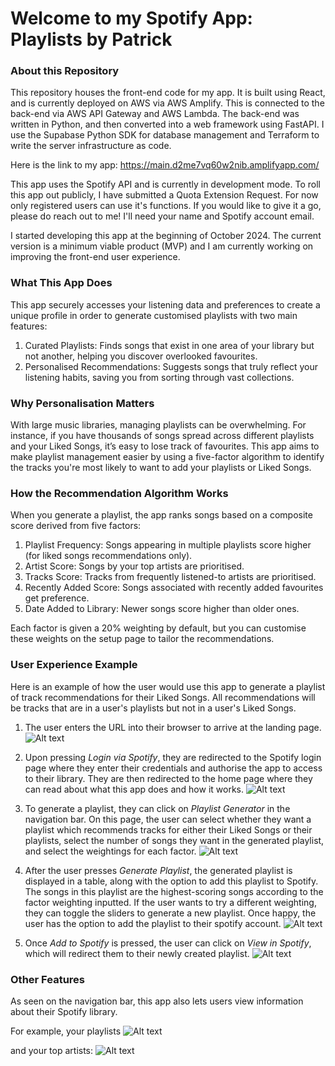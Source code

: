 # Welcome to my Spotify App: Playlists by Patrick

### About this Repository

This repository houses the front-end code for my app. It is built using React, and is currently 
deployed on AWS via AWS Amplify. This is connected to the back-end via AWS API Gateway and AWS Lambda. 
The back-end was written in Python, and then converted into a web framework using FastAPI. 
I use the Supabase Python SDK for database management and Terraform to write the server infrastructure as code.

Here is the link to my app: https://main.d2me7vq60w2nib.amplifyapp.com/

This app uses the Spotify API and is currently in development mode. To roll this app out publicly, 
I have submitted a Quota Extension Request. For now only registered users can use it's functions.
If you would like to give it a go, please do reach out to me! I'll need your name and Spotify account email.

I started developing this app at the beginning of October 2024. The current version is a minimum viable product (MVP) 
and I am currently working on improving the front-end user experience.

### What This App Does

This app securely accesses your listening data and preferences to create a unique profile in order to
generate customised playlists with two main features:

1. Curated Playlists: Finds songs that exist in one area of your library but not another, helping you discover overlooked favourites.
2. Personalised Recommendations: Suggests songs that truly reflect your listening habits, saving you from sorting through vast collections.

### Why Personalisation Matters

With large music libraries, managing playlists can be overwhelming. 
For instance, if you have thousands of songs spread across different playlists and your Liked Songs, 
it’s easy to lose track of favourites.
This app aims to make playlist management easier by using a five-factor algorithm to identify the tracks you're most likely
to want to add your playlists or Liked Songs.


### How the Recommendation Algorithm Works

When you generate a playlist, the app ranks songs based on a composite score derived from five factors:

1. Playlist Frequency: Songs appearing in multiple playlists score higher (for liked songs recommendations only). 
2. Artist Score: Songs by your top artists are prioritised.
3. Tracks Score: Tracks from frequently listened-to artists are prioritised.
4. Recently Added Score: Songs associated with recently added favourites get preference.
5. Date Added to Library: Newer songs score higher than older ones.

Each factor is given a 20% weighting by default, but you can customise these weights on the setup page to tailor 
the recommendations.

### User Experience Example

Here is an example of how the user would use this app to generate a playlist of track recommendations for their Liked Songs.
All recommendations will be tracks that are in a user's playlists but not in a user's Liked Songs.

1. The user enters the URL into their browser to arrive at the landing page.
    ![Alt text](images/1_landing_page.png)

2. Upon pressing _Login via Spotify_, they are redirected to the Spotify login page where they enter their credentials
and authorise the app to access to their library. They are then redirected to the home page where they can read about what this app
does and how it works.
    ![Alt text](images/2_home_page.png)

3. To generate a playlist, they can click on _Playlist Generator_ in the navigation bar. On this page, the user
can select whether they want a playlist which recommends tracks for either their Liked Songs or their playlists, 
select the number of songs they want in the generated playlist, and select the weightings for each factor.
    ![Alt text](images/8a_playlist_generator.png)

4. After the user presses _Generate Playlist_, the generated playlist is displayed in a table, along with the
option to add this playlist to Spotify. The songs in this playlist are the highest-scoring songs according to the 
factor weighting inputted. If the user wants to try a different weighting, they can toggle the sliders to generate a new playlist. 
Once happy, the user has the option to add the playlist to their spotify account. 
    ![Alt text](images/8b_playlist_generator.png)

5. Once _Add to Spotify_ is pressed, the user can click on _View in Spotify_, which will redirect 
them to their newly created playlist.
    ![Alt text](images/9_generated_playlist.png)

### Other Features

As seen on the navigation bar, this app also lets users view information about their Spotify library. 

For example, your playlists
    ![Alt text](images/4_your_playlists.png)

and your top artists:
    ![Alt text](images/6_your_top_artists.png)


